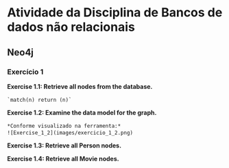 # Atividade da Disciplina de Bancos de dados não relacionais

## Neo4j

### Exercício 1

**Exercise 1.1: Retrieve all nodes from the database.**

	`match(n) return (n)`

**Exercise 1.2: Examine the data model for the graph.**

	*Conforme visualizado na ferramenta:*
	![Exercise_1_2](images/exercicio_1_2.png)
	
**Exercise 1.3: Retrieve all Person nodes.**

**Exercise 1.4: Retrieve all Movie nodes.**


